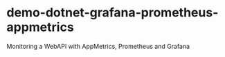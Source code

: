 # demo-dotnet-grafana-prometheus-appmetrics
Monitoring a WebAPI with AppMetrics, Prometheus and Grafana
